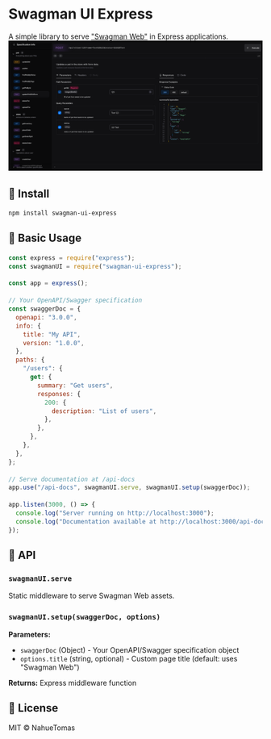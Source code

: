 # Swagman UI Express

A simple library to serve ["Swagman Web"](https://github.com/NahueTomas/swagman-web) in Express applications.
![Specification Info Image](./docs/images/specification-operation.png)

## 🚀 Install

```bash
npm install swagman-ui-express
```

## 📖 Basic Usage

```javascript
const express = require("express");
const swagmanUI = require("swagman-ui-express");

const app = express();

// Your OpenAPI/Swagger specification
const swaggerDoc = {
  openapi: "3.0.0",
  info: {
    title: "My API",
    version: "1.0.0",
  },
  paths: {
    "/users": {
      get: {
        summary: "Get users",
        responses: {
          200: {
            description: "List of users",
          },
        },
      },
    },
  },
};

// Serve documentation at /api-docs
app.use("/api-docs", swagmanUI.serve, swagmanUI.setup(swaggerDoc));

app.listen(3000, () => {
  console.log("Server running on http://localhost:3000");
  console.log("Documentation available at http://localhost:3000/api-docs");
});
```

## 🔧 API

### `swagmanUI.serve`

Static middleware to serve Swagman Web assets.

### `swagmanUI.setup(swaggerDoc, options)`

**Parameters:**

- `swaggerDoc` (Object) - Your OpenAPI/Swagger specification object
- `options.title` (string, optional) - Custom page title (default: uses "Swagman Web")

**Returns:** Express middleware function

## 📝 License

MIT © NahueTomas
